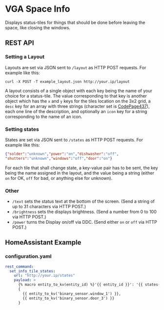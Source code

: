 # VGA Space Info
Displays status-tiles for things that should be done before leaving the space, like closing the windows.

## REST API

### Setting a Layout
Layouts are set via JSON sent to `/layout` as HTTP POST requests. For example like this:
```
curl -X POST -T example_layout.json http://your.ip/layout
```
A layout consists of a single object with each key being the name of your choice for a status-tile.
The value corresponding to that key is another object which has the `x` and `y` keys for the tiles location on the 3x2 grid,
a `desc` key for an array with three strings (character set is [CodePage437](https://en.wikipedia.org/wiki/Code_page_437)), each one line of the description,
and optionally an `icon` key for a string corresponding to the name of an icon.

### Setting states
States are set via JSON sent to `/states` as HTTP POST requests. For example like this:
```json
{"solder":"unknown","power":"on","dishwasher":"off",
"shutters":"unknown","windows":"off","door":"on"}
```
For each tile that shall change state, a key-value pair has to be sent, the key being the name assigned in the layout,
and the value being a string (either `on` for OK, `off` for bad, or anything else for unknown). 

### Other
* `/text` sets the status text at the bottom of the screen. (Send a string of up to 31 characters via HTTP POST.)
* `/brightness` sets the displays brightness. (Send a number from 0 to 100 via HTTP POST.)
* `/power` turns the Display on/off via DDC. (Send either `on` or `off` via HTTP POST.)

## HomeAssistant Example
### configuration.yaml
```yaml
rest_command:
  set_info_tile_states:
    url: "http://your.ip/states"
    payload: >
      {% macro entity_to_kv(entity_id) %}'{{ entity_id }}': '{{ states(entity_id) }}'{% endmacro %}
      {
        {{ entity_to_kv('binary_sensor.window_1') }},
        {{ entity_to_kv('binary_sensor.door_3') }}
      }
```
